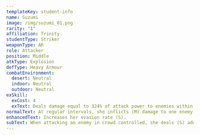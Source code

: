 ```yaml
---
templateKey: student-info
name: Suzumi
image: /img/suzumi_01.png
rarity: "1"
affiliation: Trinity
studentType: Striker
weaponType: AR
role: Attacker
position: Middle
atkType: Explosion
defType: Heavy Armour
combatEnvironment:
  desert: Neutral
  indoor: Neutral
  outdoor: Neutral
exSkill:
  exCost: 4
  exText: Deals damage equal to 324% of attack power to enemies within a circular area.
normalText: At regular intervals, she inflicts (M) damage to one enemy.
enhancedText: Increases her evasion rate (S).
subText: When attacking an enemy in crowd controlled, she deals (S) additional damage.
---
```


